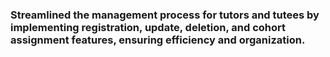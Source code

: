 ### Streamlined the management process for tutors and tutees by implementing registration, update, deletion, and cohort assignment features, ensuring efficiency and organization.
